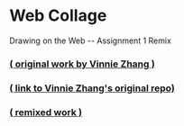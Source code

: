 # Web Collage
Drawing on the Web -- Assignment 1 Remix

### [( original work by Vinnie Zhang )](https://i6.cims.nyu.edu/~vz377/drawing/html_css/index.html)

### [( link to Vinnie Zhang's original repo)](https://github.com/vinniezhang/web-collage)

### [( remixed work )](https://i6.cims.nyu.edu/~ln968/380/assignment4/index.html)
